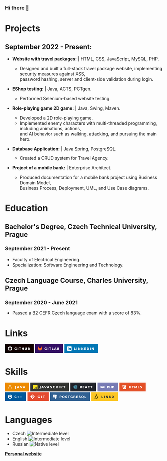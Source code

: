 ### Hi there 👋

# Projects

## September 2022 - Present:

- **Website with travel packages:**
  | HTML, CSS, JavaScript, MySQL, PHP.
  - Designed and built a full-stack travel package website, implementing security measures against XSS, \
    password hashing, server and client-side validation during login.

- **EShop testing:**
  | Java, ACTS, PCTgen.
  - Performed Selenium-based website testing.

- **Role-playing game 2D game:**
  | Java, Swing, Maven.
  - Developed a 2D role-playing game.
  - Implemented enemy characters with multi-threaded programming, including animations, actions,\
and AI behavior such as walking, attacking, and pursuing the main hero.

- **Database Application:**
  | Java Spring, PostgreSQL.
  - Created a CRUD system for Travel Agency.

- **Project of a mobile bank:**
  | Enterprise Architect.
  - Produced documentation for a mobile bank project using Business Domain Model,\
    Business Process, Deployment, UML, and Use Case diagrams.

# Education

## Bachelor's Degree, Czech Technical University, Prague
  ### September 2021 - Present
  - Faculty of Electrical Engineering.
  - Specialization: Software Engineering and Technology.

## Czech Language Course, Charles University, Prague
 ### September 2020 - June 2021
  - Passed a B2 CEFR Czech language exam with a score of 83%.

# Links

[![GitHub](images/social/github.png)](https://github.com/mathewtroy/)
[![GitHub](images/social/gitlab.png)](https://gitlab.fel.cvut.cz/krossale/)
[![GitHub](images/social/linkedin.png)](https://www.linkedin.com/in/aleksandrkross/)

# Skills

![Java](images/skills/java.png)
![JavaScript](images/skills/js-black.png)
![React](images/skills/react.png)
![PHP](images/skills/php.png)
![HTML](images/skills/html5.png)
![C++](images/skills/c++.png)
![Git](images/skills/git.png)
![PostgreSQL](images/skills/postgresql.png)
![Linux](images/os/linux.png)

# Languages

- Czech ![Intermediate level](images/middle.png)
- English ![Intermediate level](images/middle.png)
- Russian ![Native level](images/native.png)


[**Personal website**](https://mathewtroy.github.io/react_cv/)

<!--
**mathewtroy/mathewtroy** is a ✨ _special_ ✨ repository because its `README.md` (this file) appears on your GitHub profile.

Here are some ideas to get you started:

- 🔭 I’m currently working on ...
- 🌱 I’m currently learning ...
- 👯 I’m looking to collaborate on ...
- 🤔 I’m looking for help with ...
- 💬 Ask me about ...
- 📫 How to reach me: ...
- 😄 Pronouns: ...
- ⚡ Fun fact: ...
-->

